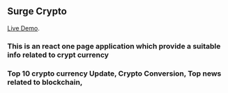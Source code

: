 

## Surge Crypto

 [Live Demo](https://abhi5157.github.io/Surge-crypto/).

### This is an react one page application which provide a suitable info related to crypt currency
### Top 10 crypto currency Update, Crypto Conversion, Top news related to blockchain,

